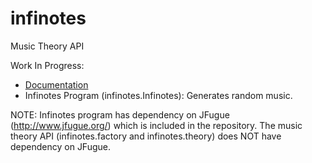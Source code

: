 # infinotes
Music Theory API 

Work In Progress:
 - [Documentation](http://htmlpreview.github.com/?https://github.com/andrewthehan/infinotes/blob/master/html/index.html)
 - Infinotes Program (infinotes.Infinotes): Generates random music.

NOTE: Infinotes program has dependency on JFugue (http://www.jfugue.org/) which is included in the repository. The music theory API (infinotes.factory and infinotes.theory) does NOT have dependency on JFugue.
